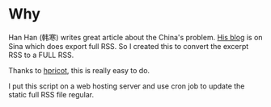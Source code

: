 Why
===

Han Han (韩寒) writes great article about the China's problem. [His
blog](http://blog.sina.com.cn/twocold) is on Sina which does export full RSS. So
I created this to convert the excerpt RSS to a FULL RSS.

Thanks to [hpricot](https://github.com/hpricot/hpricot), this is really easy to do.

I put this script on a web hosting server and use cron job to update the static
full RSS file regular.

